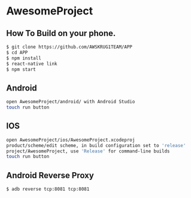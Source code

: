 # AwesomeProject

## How To Build on your phone.
```bash
$ git clone https://github.com/AWSKRUG1TEAM/APP
$ cd APP
$ npm install
$ react-native link
$ npm start
```

## Android
```bash
open AwesomeProject/android/ with Android Studio
touch run button
```

## IOS
```bash
open AwesomeProject/ios/AwesomeProject.xcodeproj
product/scheme/edit scheme, in build configuration set to 'release'
project/AwesomeProject, use 'Release' for command-line builds
touch run button
```

## Android Reverse Proxy
```sh
$ adb reverse tcp:8081 tcp:8081
```
